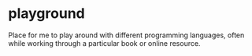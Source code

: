 # playground
Place for me to play around with different programming languages, often while working through a particular book or online resource.
